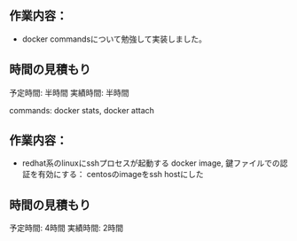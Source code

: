 ## 作業内容：
* docker commandsについて勉強して実装しました。
## 時間の見積もり
予定時間: 半時間
実績時間: 半時間

commands: docker stats, docker attach

## 作業内容：
* redhat系のlinuxにsshプロセスが起動する docker image, 鍵ファイルでの認証を有効にする：
centosのimageをssh hostにした
## 時間の見積もり
予定時間: 4時間
実績時間: 2時間
